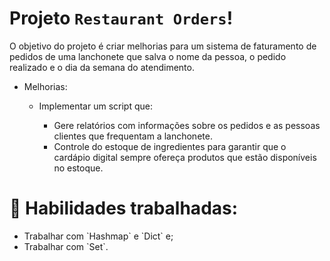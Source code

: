 # Projeto `Restaurant Orders`!

O objetivo do projeto é criar melhorias para um sistema de faturamento de pedidos de uma lanchonete que salva o nome da pessoa, o pedido realizado e o dia da semana do atendimento.

- Melhorias:
  - Implementar um script que:
    <ul>
      <li> Gere relatórios com informações sobre os pedidos e as pessoas clientes que frequentam a lanchonete.</li>

      <li> Controle do estoque de ingredientes para garantir que o cardápio digital sempre ofereça produtos que estão disponíveis no estoque.</li>
    </ul>

# 🚵 Habilidades trabalhadas:
  <ul>
    <li> Trabalhar com `Hashmap` e `Dict` e; </li>
    <li> Trabalhar com `Set`. </li>
  </ul>